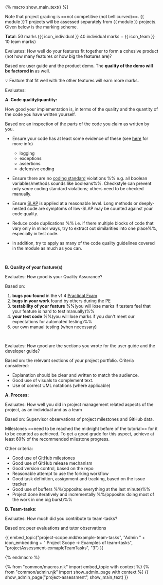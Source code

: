 {% macro show_main_text() %}
<div id="main">

Note that project grading is ==not competitive (not bell curved)==. {{ module }}T projects will be assessed separately from {{ module }} projects. Given below is the marking scheme.

**Total**: 50 marks ({{ icon_individual }} 40 individual marks + {{ icon_team }} 10 team marks)

<panel header="1. **Product design** %%[{{ icon_team }} 5 marks]%%" expanded>

Evaluates: How well do your features fit together to form a cohesive product (not how many features or how big the features are)?

Based on: user guide and the product demo. The **quality of the demo will be factored in** as well.

:bulb: Feature that fit well with the other features will earn more marks.

</panel>

<panel header="2. **Implementation** %%[{{ icon_individual }} 15 marks]%%" expanded>

Evaluates: 

**A. Code quality/quantity:** 

How good your implementation is, in terms of the quality and the quantity of the code you have written yourself.

Based on: an inspection of the parts of the code you claim as written by you.

<panel header=":bulb: Tips: how to score high for code quality" no-close>

<span id="code-quality-tips">

* Ensure your code has at least some evidence of these (see [here]({{baseUrl}}/se-book-adapted/chapters/errorHandling.html) for more info)
  * logging
  * exceptions
  * assertions
  * defensive coding
  
* Ensure there are no [coding standard]({{java_coding_standard}}) violations %%&nbsp;e.g. all boolean variables/methods sounds like booleans%%. Checkstyle can prevent only _some_ coding standard violations; others need to be checked manually.

* Ensure [SLAP]({{baseUrl}}/se-book-adapted/chapters/codeQuality.html#slap-hard) is applied at a reasonable level. Long methods or deeply-nested code are symptoms of low-SLAP may be counted against your code quality.

* Reduce code duplications %%&nbsp;i.e. if there multiple blocks of code that vary only in minor ways, try to extract out similarities into one place%%, especially in test code. 

* In addition, try to apply as many of the <trigger trigger="click" for="modal:v15-codeQuality">code quality guidelines covered in the module</trigger> as much as you can.


<modal large title="Textbook {{ icon_embedding }} Implementation →" id="modal:v15-codeQuality">
  <include src="../book/codeQuality/container-inElsewhere-asFlat.md" boilerplate />
</modal>

</span>

</panel><p>


**B. Quality of your feature(s)**

</panel>

<panel header="3. **QA** %%[{{ icon_individual }} 10 marks]%%" expanded>

Evaluates: How good is your Quality Assurance? 

Based on:
1. **bugs you found** in the v1.4 [Practical Exam]({{baseUrl}}/admin/project-deliverables.html#deliverable%3A-practical-exam)
1. **bugs in your work** found by others during the PE
1. **testability of your feature** %%(you will lose marks if testers feel that your feature is hard to test manually)%%
1. **your test code** %%(you will lose marks if you don't meet <trigger trigger="click" for="modal:projectAssessmentQA-testingExpectations">our expectations for automated testing</trigger>)%%
1. our own manual testing (when necessary)

</panel>

<modal large title="Our expectations for automated testing in the project" id="modal:projectAssessmentQA-testingExpectations">
  <include src="project-scope.md#testing-expectations"/>
</modal>

<panel header="4. **Documentation** %%[{{ icon_individual }} 10 marks]%%" expanded>

Evaluates: How good are the sections you wrote for the user guide and the developer guide?

Based on: the relevant sections of your project portfolio. Criteria considered:
* Explanation should be clear and written to match the audience.
* Good use of visuals to complement text.
* Use of correct UML notations (where applicable)

</panel>
  
<panel header="5. **Project management** %%[{{ icon_team }} 5 + {{ icon_individual }} 5 = 10 marks]%%" expanded>
<div id="project-management-grading"> 

**A. Process:** 

Evaluates: How well you did in project management related aspects of the project, as an individual and as a team 

Based on: Supervisor observations of project milestones and GitHub data. 
 
Milestones ==need to be reached the midnight before of the tutorial== for it to be counted as achieved. To get a good grade for this aspect, achieve at least 60% of the recommended milestone progress.
  
Other criteria:
* Good use of GitHub milestones
* Good use of GitHub release mechanism
* Good version control, based on the repo
* Reasonable attempt to use the forking workflow
* Good task definition, assignment and tracking, based on the issue tracker
* Good use of buffers %%(opposite: everything at the last minute)%%
* Project done iteratively and incrementally %%(opposite: doing most of the work in one big burst)%% 

**B. Team-tasks**:

Evaluates: How much did you contribute to team-tasks?

Based on: peer evaluations and tutor observations

{{ embed_topic("project-scope.md#example-team-tasks", "Admin " + icon_embedding + " Project Scope → Examples of team-tasks", "projectAssessment-exmapleTeamTasks", "3") }}

</div>
</panel>
<p/>

</div>
{% endmacro %}

{% from "common/macros.njk" import embed_topic with context %}
{% from "common/admin.njk" import show_admin_page with context %}
{{ show_admin_page("project-assessment", show_main_text) }}
